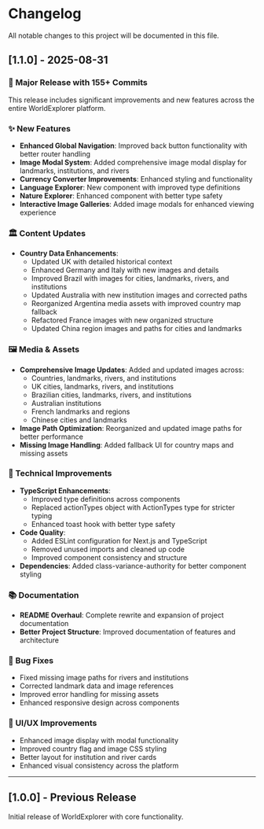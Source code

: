 # Changelog

All notable changes to this project will be documented in this file.

## [1.1.0] - 2025-08-31

### 🎉 Major Release with 155+ Commits

This release includes significant improvements and new features across the entire WorldExplorer platform.

### ✨ New Features

- **Enhanced Global Navigation**: Improved back button functionality with better router handling
- **Image Modal System**: Added comprehensive image modal display for landmarks, institutions, and rivers
- **Currency Converter Improvements**: Enhanced styling and functionality
- **Language Explorer**: New component with improved type definitions
- **Nature Explorer**: Enhanced component with better type safety
- **Interactive Image Galleries**: Added image modals for enhanced viewing experience

### 🏛️ Content Updates

- **Country Data Enhancements**:
  - Updated UK with detailed historical context
  - Enhanced Germany and Italy with new images and details
  - Improved Brazil with images for cities, landmarks, rivers, and institutions
  - Updated Australia with new institution images and corrected paths
  - Reorganized Argentina media assets with improved country map fallback
  - Refactored France images with new organized structure
  - Updated China region images and paths for cities and landmarks

### 🖼️ Media & Assets

- **Comprehensive Image Updates**: Added and updated images across:
  - Countries, landmarks, rivers, and institutions
  - UK cities, landmarks, rivers, and institutions
  - Brazilian cities, landmarks, rivers, and institutions
  - Australian institutions
  - French landmarks and regions
  - Chinese cities and landmarks
- **Image Path Optimization**: Reorganized and updated image paths for better performance
- **Missing Image Handling**: Added fallback UI for country maps and missing assets

### 🔧 Technical Improvements

- **TypeScript Enhancements**:
  - Improved type definitions across components
  - Replaced actionTypes object with ActionTypes type for stricter typing
  - Enhanced toast hook with better type safety
- **Code Quality**:
  - Added ESLint configuration for Next.js and TypeScript
  - Removed unused imports and cleaned up code
  - Improved component consistency and structure
- **Dependencies**: Added class-variance-authority for better component styling

### 📚 Documentation

- **README Overhaul**: Complete rewrite and expansion of project documentation
- **Better Project Structure**: Improved documentation of features and architecture

### 🐛 Bug Fixes

- Fixed missing image paths for rivers and institutions
- Corrected landmark data and image references
- Improved error handling for missing assets
- Enhanced responsive design across components

### 🎨 UI/UX Improvements

- Enhanced image display with modal functionality
- Improved country flag and image CSS styling
- Better layout for institution and river cards
- Enhanced visual consistency across the platform

---

## [1.0.0] - Previous Release

Initial release of WorldExplorer with core functionality.

